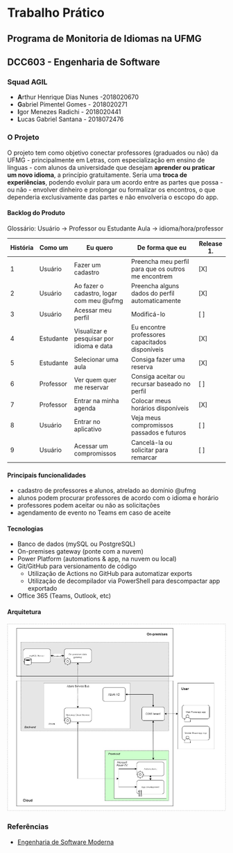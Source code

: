 # Trabalho Prático

## Programa de Monitoria de Idiomas na UFMG

## DCC603 - Engenharia de Software

### Squad AGIL

- **A**rthur Henrique Dias Nunes -2018020670
- **G**abriel Pimentel Gomes - 2018020271
- **I**gor Menezes Radichi - 2018020441
- **L**ucas Gabriel Santana - 2018072476

### O Projeto

O projeto tem como objetivo conectar professores (graduados ou não) da UFMG - principalmente em Letras, com especialização em ensino de línguas - com alunos da universidade que desejam **aprender ou praticar um novo idioma**, a princípio gratuitamente. Seria uma **troca de experiências**, podendo evoluir para um acordo entre as partes que possa - ou não - envolver dinheiro e prolongar ou formalizar os encontros, o que dependeria exclusivamente das partes e não envolveria o escopo do app.

#### Backlog do Produto

Glossário:
Usuário -> Professor ou Estudante
Aula -> idioma/hora/professor 

| História | Como um | Eu quero | De forma que eu | Release 1. |
|----------|---------|----------|--------------|------------|
| 1 | Usuário | Fazer um cadastro | Preencha meu perfil para que os outros me encontrem | [X] |
| 2 | Usuário | Ao fazer o cadastro, logar com meu @ufmg | Preencha alguns dados do perfil automaticamente | [X] |
| 3 | Usuário | Acessar meu perfil | Modificá-lo | [ ] |
| 4 | Estudante | Visualizar e pesquisar por idioma e data | Eu encontre professores capacitados disponíveis | [X] |
| 5 | Estudante | Selecionar uma aula  | Consiga fazer uma reserva | [X] |
| 6 | Professor | Ver quem quer me reservar | Consiga aceitar ou recursar baseado no perfil | [ ] |
| 7 | Professor | Entrar na minha agenda | Colocar meus horários disponíveis | [X] |
| 8 | Usuário | Entrar no aplicativo | Veja meus compromissos passados e futuros | [ ] |
| 9 | Usuário | Acessar um compromissos | Cancelá-la ou solicitar para remarcar | [ ] |


#### Principais funcionalidades

- cadastro de professores e alunos, atrelado ao domínio @ufmg
- alunos podem procurar professores de acordo com o idioma e horário
- professores podem aceitar ou não as solicitações
- agendamento de evento no Teams em caso de aceite

#### Tecnologias

- Banco de dados (mySQL ou PostgreSQL)
- On-premises gateway (ponte com a nuvem)
- Power Platform (automations & app, na nuvem ou local)
- Git/GitHub para versionamento de código
  - Utilização de Actions no GitHub para automatizar exports
  - Utilização de decompilador via PowerShell para descompactar app exportado
- Office 365 (Teams, Outlook, etc)

#### Arquitetura
 ![](media/arch.jpeg)

### Referências

- [Engenharia de Software Moderna](https://engsoftmoderna.info)
